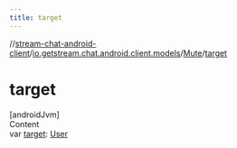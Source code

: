 ```yaml
---
title: target
---
```

//[stream-chat-android-client](../../../index.md)/[io.getstream.chat.android.client.models](../index.md)/[Mute](index.md)/[target](target.md)



# target  
[androidJvm]  
Content  
var [target](target.md): [User](../User/index.md)  



